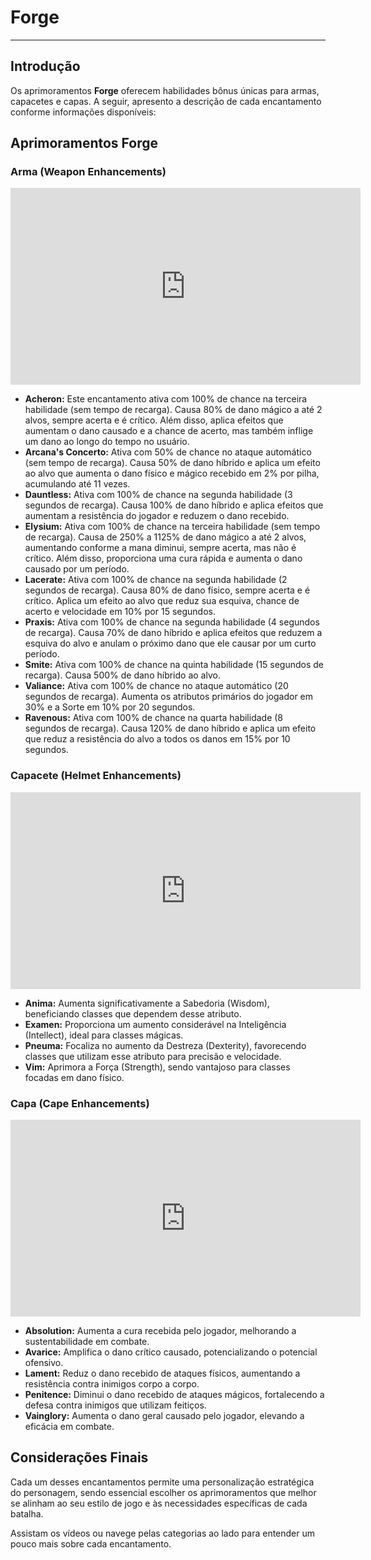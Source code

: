 # Forge
---

## Introdução
Os  aprimoramentos **Forge** oferecem habilidades bônus únicas para armas, capacetes e capas. A seguir, apresento a descrição de cada encantamento conforme informações disponíveis:​

## Aprimoramentos Forge

### Arma (Weapon Enhancements)

<iframe width="560" height="315" src="https://www.youtube.com/embed/zYw-bprNg7M?si=RomrmCKJTcnuilJY" title="YouTube video player" frameborder="0" allow="accelerometer; autoplay; clipboard-write; encrypted-media; gyroscope; picture-in-picture; web-share" referrerpolicy="strict-origin-when-cross-origin" allowfullscreen></iframe>

- **Acheron:** Este encantamento ativa com 100% de chance na terceira habilidade (sem tempo de recarga). Causa 80% de dano mágico a até 2 alvos, sempre acerta e é crítico. Além disso, aplica efeitos que aumentam o dano causado e a chance de acerto, mas também inflige um dano ao longo do tempo no usuário.​
- **Arcana's Concerto:** Ativa com 50% de chance no ataque automático (sem tempo de recarga). Causa 50% de dano híbrido e aplica um efeito ao alvo que aumenta o dano físico e mágico recebido em 2% por pilha, acumulando até 11 vezes.​
- **Dauntless:** Ativa com 100% de chance na segunda habilidade (3 segundos de recarga). Causa 100% de dano híbrido e aplica efeitos que aumentam a resistência do jogador e reduzem o dano recebido.
- ​**Elysium:** Ativa com 100% de chance na terceira habilidade (sem tempo de recarga). Causa de 250% a 1125% de dano mágico a até 2 alvos, aumentando conforme a mana diminui, sempre acerta, mas não é crítico. Além disso, proporciona uma cura rápida e aumenta o dano causado por um período.​
- **Lacerate:** Ativa com 100% de chance na segunda habilidade (2 segundos de recarga). Causa 80% de dano físico, sempre acerta e é crítico. Aplica um efeito ao alvo que reduz sua esquiva, chance de acerto e velocidade em 10% por 15 segundos.​
- **Praxis:** Ativa com 100% de chance na segunda habilidade (4 segundos de recarga). Causa 70% de dano híbrido e aplica efeitos que reduzem a esquiva do alvo e anulam o próximo dano que ele causar por um curto período.​
- **Smite:** Ativa com 100% de chance na quinta habilidade (15 segundos de recarga). Causa 500% de dano híbrido ao alvo.​
- **Valiance:** Ativa com 100% de chance no ataque automático (20 segundos de recarga). Aumenta os atributos primários do jogador em 30% e a Sorte em 10% por 20 segundos.​
- **Ravenous:** Ativa com 100% de chance na quarta habilidade (8 segundos de recarga). Causa 120% de dano híbrido e aplica um efeito que reduz a resistência do alvo a todos os danos em 15% por 10 segundos.​

### Capacete (Helmet Enhancements)
<iframe width="560" height="315" src="https://www.youtube.com/embed/W-apVi0yO58?si=ebyQPm7Q2vEoRc3_" title="YouTube video player" frameborder="0" allow="accelerometer; autoplay; clipboard-write; encrypted-media; gyroscope; picture-in-picture; web-share" referrerpolicy="strict-origin-when-cross-origin" allowfullscreen></iframe>

- **Anima:** Aumenta significativamente a Sabedoria (Wisdom), beneficiando classes que dependem desse atributo.​
- **Examen:** Proporciona um aumento considerável na Inteligência (Intellect), ideal para classes mágicas.​
- **Pneuma:** Focaliza no aumento da Destreza (Dexterity), favorecendo classes que utilizam esse atributo para precisão e velocidade.​
- **Vim:** Aprimora a Força (Strength), sendo vantajoso para classes focadas em dano físico.​

### Capa (Cape Enhancements)
<iframe width="560" height="315" src="https://www.youtube.com/embed/xsLY8Ex7xeE?si=Q_Lxz7nA6-6glzhX" title="YouTube video player" frameborder="0" allow="accelerometer; autoplay; clipboard-write; encrypted-media; gyroscope; picture-in-picture; web-share" referrerpolicy="strict-origin-when-cross-origin" allowfullscreen></iframe>

- **Absolution:** Aumenta a cura recebida pelo jogador, melhorando a sustentabilidade em combate.​
- **Avarice:** Amplifica o dano crítico causado, potencializando o potencial ofensivo.​
- **Lament:** Reduz o dano recebido de ataques físicos, aumentando a resistência contra inimigos corpo a corpo.​
- **Penitence:** Diminui o dano recebido de ataques mágicos, fortalecendo a defesa contra inimigos que utilizam feitiços.​
- **Vainglory:** Aumenta o dano geral causado pelo jogador, elevando a eficácia em combate.​

## Considerações Finais
Cada um desses encantamentos permite uma personalização estratégica do personagem, sendo essencial escolher os aprimoramentos que melhor se alinham ao seu estilo de jogo e às necessidades específicas de cada batalha.

Assistam os vídeos ou navege pelas categorias ao lado para entender um pouco mais sobre cada encantamento.
